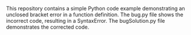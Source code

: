 This repository contains a simple Python code example demonstrating an unclosed bracket error in a function definition.  The bug.py file shows the incorrect code, resulting in a SyntaxError. The bugSolution.py file demonstrates the corrected code.